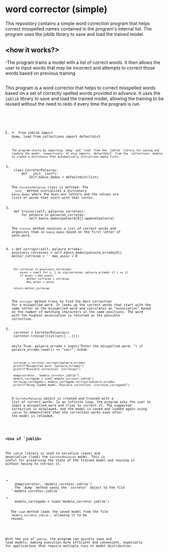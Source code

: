 # word corrector (simple)
This repository contains a simple word correction program that helps correct misspelled names contained in the program's internal list. The program uses the joblib library to save and load the trained model.

## <how it works?>
-The program trains a model with a list of correct words. It then allows the user to input words that may be incorrect and attempts to correct those words based on previous training


## <Explanation of How the Code Works>

This program is a word corrector that helps to correct misspelled words based on a set of correctly spelled words provided in advance. It uses the `joblib` library to save and load the trained model, allowing the training to be reused without the need to redo it every time the program is run.

### <Code Structure>

1. <Importing Libraries>>
    <code in python>
    from joblib import dump, load
    from collections import defaultdict
    ```
    The program starts by importing `dump` and `load` from the `joblib` library for saving and loading the model, respectively. It also imports `defaultdict` from the `collections` module to create a dictionary that automatically initializes empty lists.

2. <Defining the CorretorPalavras Class>
    class CorretorPalavras:
        def __init__(self):
            self.banco_dados = defaultdict(list)

    The `CorretorPalavras` class is defined. The `__init__` method initializes a dictionary `banco_dados` where the keys are letters and the values are lists of words that start with that letter.

3. <Training Method>
    def treinar(self, palavras_corretas):
        for palavra in palavras_corretas:
            self.banco_dados[palavra[0]].append(palavra)
  
    The `treinar` method receives a list of correct words and organizes them in `banco_dados` based on the first letter of each word.

4. <Correction Method>>
    def corrigir(self, palavra_errada):
        possiveis_correcoes = self.banco_dados[palavra_errada[0]]
        melhor_correcao = ''
        max_assoc = 0

        for correcao in possiveis_correcoes:
            assoc = sum(1 for i, j in zip(correcao, palavra_errada) if i == j)
            if assoc > max_assoc:
                melhor_correcao = correcao
                max_assoc = assoc

        return melhor_correcao

    The `corrigir` method tries to find the best correction for a misspelled word. It looks up the correct words that start with the same letter as the misspelled word and calculates an "association" based on the number of matching characters in the same positions. The word with the highest association is returned as the possible correction.

5. <Example Usage>
    corretor = CorretorPalavras()
    corretor.treinar(list(set([...])))

    while True:
        palavra_errada = input("Enter the misspelled word: ")
        if palavra_errada.lower() == "sair":
            break

        correcao = corretor.corrigir(palavra_errada)
        print(f"Misspelled word: {palavra_errada}")
        print(f"Possible correction: {correcao}")

        dump(corretor, 'modelo_corretor.joblib')
        modelo_carregado = load('modelo_corretor.joblib')
        correcao_carregada = modelo_carregado.corrigir(palavra_errada)
        print(f"Using loaded model, Possible correction: {correcao_carregada}")

    A `CorretorPalavras` object is created and trained with a list of correct words. In an infinite loop, the program asks the user to input a misspelled word and tries to correct it. The suggested correction is displayed, and the model is saved and loaded again using `joblib` to demonstrate that the correction works even after the model is reloaded.

### <Use of `joblib>

The `joblib` library is used to serialize (save) and deserialize (load) the `CorretorPalavras` model. This is useful for preserving the state of the trained model and reusing it without having to retrain it.

- <Saving the Model>
    dump(corretor, 'modelo_corretor.joblib')
    The `dump` method saves the `corretor` object to the file `'modelo_corretor.joblib'`.

- <Loading the Model>
    modelo_carregado = load('modelo_corretor.joblib')

    The `load` method loads the saved model from the file `'modelo_corretor.joblib'`, allowing it to be reused.

With the use of `joblib`, the program can quickly save and load models, making execution more efficient and convenient, especially for applications that require multiple runs or model distribution.
